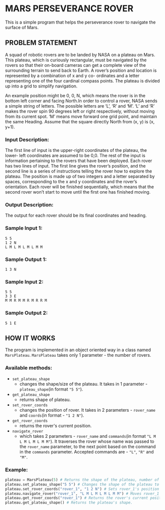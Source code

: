 # MARS PERSEVERANCE ROVER
This is a simple program that helps the perseverance rover to navigate the surface of Mars.

## PROBLEM STATEMENT
A squad of robotic rovers are to be landed by NASA on a plateau on Mars. This plateau, which is curiously rectangular, must be navigated by the rovers so that their on-board cameras can get a complete view of the surrounding terrain to send back to Earth. A rover’s position and location is represented by a combination of x and y co- ordinates and a letter representing one of the four cardinal compass points. The plateau is divided up into a grid to simplify navigation.

An example position might be 0, 0, N, which means the rover is in the bottom left corner and facing North.In order to control a rover, NASA sends a simple string of letters. The possible letters are ‘L’, ‘R’ and ‘M’. ‘L’ and ‘R’ makes the rover spin 90 degrees left or right respectively, without moving from its current spot. ‘M’ means move forward one grid point, and maintain the same Heading. Assume that the square directly North from (x, y) is (x, y+1).

### Input Description:
The first line of input is the upper-right coordinates of the plateau, the lower- left coordinates are assumed to be 0,0. The rest of the input is information pertaining to the rovers that have been deployed. Each rover has two lines of input. The first line gives the rover’s position, and the second line is a series of instructions telling the rover how to explore the plateau. The position is made up of two integers and a letter separated by spaces, corresponding to the x and y coordinates and the rover’s orientation. Each rover will be finished sequentially, which means that the second rover won’t start to move until the first one has finished moving.

### Output Description:
The output for each rover should be its final coordinates and heading.


### Sample Input 1:
```
5 5
1 2 N 
L M L M L M L M M
```

### Sample Output 1:
```
1 3 N
```

### Sample Input 2:
```
5 5
3 3 E 
M M R M M R M R R M
```

### Sample Output 2:
```
5 1 E
```


## HOW IT WORKS
The program is implemented in an object oriented way in a class named `MarsPlateau`. `MarsPlateau` takes only 1 parameter - the number of rovers.

### Available methods:
* `set_plateau_shape` 
    - changes the shape/size of the plateau. It takes in 1 parameter - `plateau_shape`(in format `"5 5"`).
* `get_plateau_shape` 
    - returns shape of plateau.
* `set_rover_coords` 
    - changes the position of rover. It takes in 2 parameters - `rover_name` and `coords`(in format - `"1 2 N"`).
* `get_rover_coords` 
    - returns the rover's current position.
* `navigate_rover` 
    - which takes 2 parameters - `rover_name` and `commands`(in format `"L M L M L M L M M"`). It traverses the rover whose name was passed to the `rover_name` parameter, to the next point based on the command in the `commands` parameter. Accepted commands are - `"L"`, `"R"` and `"M"`.

### Example:
```python
plateau = MarsPlateau(5) # Returns the shape of the plateau, number of rovers and their names.
plateau.set_plateau_shape("5 5") # Changes the shape of the plateau to 5x5.
plateau.set_rover_coords("rover_1", "1 2 N") # Sets rover_1's position to 1,2 and facing North.
plateau.navigate_rover("rover_1", "L M L M L M L M M") # Moves rover_1 to the next point based on the commands and returns the final position and heading.
plateau.get_rover_coords("rover_1") # Returns the rover's current position.
plateau.get_plateau_shape() # Returns the plateau's shape.
```
